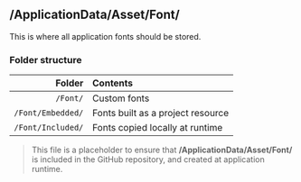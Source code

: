﻿## /ApplicationData/Asset/Font/

This is where all application fonts should be stored.

### Folder structure

| Folder            | Contents                                                |
|------------------:|:--------------------------------------------------------|
| `/Font/`          | Custom fonts                                            |
| `/Font/Embedded/` | Fonts built as a project resource                       |
| `/Font/Included/` | Fonts copied locally at runtime                         |

> This file is a placeholder to ensure that **/ApplicationData/Asset/Font/** is included in the GitHub repository, and created at application runtime.